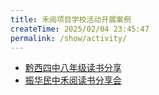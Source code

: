 ```yaml
---
title: 禾阅项目学校活动开展案例
createTime: 2025/02/04 23:45:47
permalink: /show/activity/
---
```


- [黔西四中八年级读书分享](./黔西四中八年级读书分享.md)
- [振华民中禾阅读书分享会](./振华民中禾阅读书分享会.md)